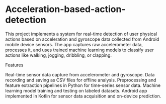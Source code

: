 # Acceleration-based-action-detection

This project implements a system for real-time detection of user physical actions 
based on acceleration and gyroscope data collected from Android mobile device sensors. 
The app captures raw accelerometer data, processes it, and uses trained machine learning models 
to classify user actions like walking, jogging, dribbling, or clapping.

Features

Real-time sensor data capture from accelerometer and gyroscope.
Data recording and saving as CSV files for offline analysis.
Preprocessing and feature extraction pipelines in Python for time-series sensor data.
Machine learning model training and testing on labeled datasets.
Android app implemented in Kotlin for sensor data acquisition and on-device prediction.